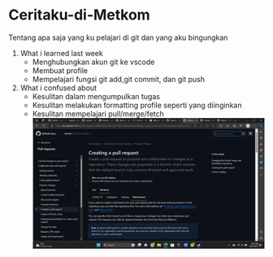 # Ceritaku-di-Metkom
Tentang apa saja yang ku pelajari di git dan yang aku bingungkan
1. What i learned last week
    * Menghubungkan akun git ke vscode
    * Membuat profile
    * Mempelajari fungsi git add,git commit, dan git push
2. What i confused about
    * Kesulitan dalam mengumpulkan tugas
    * Kesulitan melakukan formatting profile seperti yang diinginkan
    * Kesulitan mempelajari pull/merge/fetch
![TUGAS](https://github.com/EkasatriaRamafian/Ceritaku-di-Metkom/blob/main/Screenshot%20(14).png)
